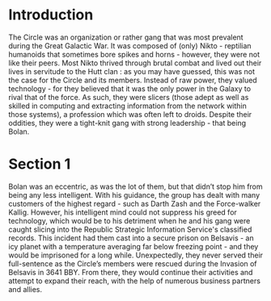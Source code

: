# Introduction

The Circle was an organization or rather gang that was most prevalent during the Great Galactic War.
It was composed of (only) Nikto - reptilian humanoids that sometimes bore spikes and horns - however, they were not like their peers.
Most Nikto thrived through brutal combat and lived out their lives in servitude to the Hutt clan : as you may have guessed, this was not the case for the Circle and its members.
Instead of raw power, they valued technology - for they believed that it was the only power in the Galaxy to rival that of the force.
As such, they were slicers (those adept as well as skilled in computing and extracting information from the network within those systems), a profession which was often left to droids.
Despite their oddities, they were a tight-knit gang with strong leadership - that being Bolan.

# Section 1

Bolan was an eccentric, as was the lot of them, but that didn’t stop him from being any less intelligent.
With his guidance, the group has dealt with many customers of the highest regard - such as Darth Zash and the Force-walker Kallig.
However, his intelligent mind could not suppress his greed for technology, which would be to his detriment when he and his gang were caught slicing into the Republic Strategic Information Service's classified records.
This incident had them cast into a secure prison on Belsavis - an icy planet with a temperature averaging far below freezing point - and they would be imprisoned for a long while.
Unexpectedly, they never served their full-sentence as the Circle’s members were rescued during the Invasion of Belsavis in 3641 BBY.
From there, they would continue their activities and attempt to expand their reach, with the help of numerous business partners and allies.
